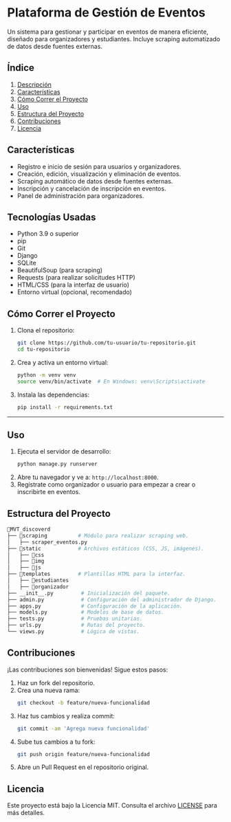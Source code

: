# Plataforma de Gestión de Eventos
Un sistema para gestionar y participar en eventos de manera eficiente, diseñado para organizadores y estudiantes. Incluye scraping automatizado de datos desde fuentes externas.

## Índice
1. [Descripción](#descripción)
2. [Características](#características)
3. [Cómo Correr el Proyecto](#instalación)
4. [Uso](#uso)
5. [Estructura del Proyecto](#estructura-del-proyecto)
6. [Contribuciones](#contribuciones)
7. [Licencia](#licencia)


## Características
- Registro e inicio de sesión para usuarios y organizadores.
- Creación, edición, visualización y eliminación de eventos.
- Scraping automático de datos desde fuentes externas.
- Inscripción y cancelación de inscripción en eventos.
- Panel de administración para organizadores.

## Tecnologías Usadas
- Python 3.9 o superior
- pip
- Git
- Django
- SQLite
- BeautifulSoup (para scraping)
- Requests (para realizar solicitudes HTTP)
- HTML/CSS (para la interfaz de usuario)
- Entorno virtual (opcional, recomendado)


## Cómo Correr el Proyecto
1. Clona el repositorio:
   ```bash
   git clone https://github.com/tu-usuario/tu-repositorio.git
   cd tu-repositorio
   ```
2. Crea y activa un entorno virtual:
   ```bash
   python -m venv venv
   source venv/bin/activate  # En Windows: venv\Scripts\activate
   ```
3. Instala las dependencias:
   ```bash
   pip install -r requirements.txt
   ```

---


## Uso
1. Ejecuta el servidor de desarrollo:
   ```bash
   python manage.py runserver
   ```
2. Abre tu navegador y ve a: `http://localhost:8000`.
3. Regístrate como organizador o usuario para empezar a crear o inscribirte en eventos.


## Estructura del Proyecto
```bash
📁MVT_discoverd
├── 📁scraping          # Módulo para realizar scraping web.
│   ├── scraper_eventos.py
├── 📁static            # Archivos estáticos (CSS, JS, imágenes).
│   ├── 📁css
│   ├── 📁img
│   ├── 📁js
├── 📁templates         # Plantillas HTML para la interfaz.
│   ├── 📁estudiantes
│   ├── 📁organizador
├── __init__.py         # Inicialización del paquete.
├── admin.py            # Configuración del administrador de Django.
├── apps.py             # Configuración de la aplicación.
├── models.py           # Modelos de base de datos.
├── tests.py            # Pruebas unitarias.
├── urls.py             # Rutas del proyecto.
└── views.py            # Lógica de vistas.

```

## Contribuciones
¡Las contribuciones son bienvenidas! Sigue estos pasos:
1. Haz un fork del repositorio.
2. Crea una nueva rama:
   ```bash
   git checkout -b feature/nueva-funcionalidad
   ```
3. Haz tus cambios y realiza commit:
   ```bash
   git commit -am 'Agrega nueva funcionalidad'
   ```
4. Sube tus cambios a tu fork:
   ```bash
   git push origin feature/nueva-funcionalidad
   ```
5. Abre un Pull Request en el repositorio original.



## Licencia
Este proyecto está bajo la Licencia MIT. Consulta el archivo [LICENSE](./LICENSE) para más detalles.
